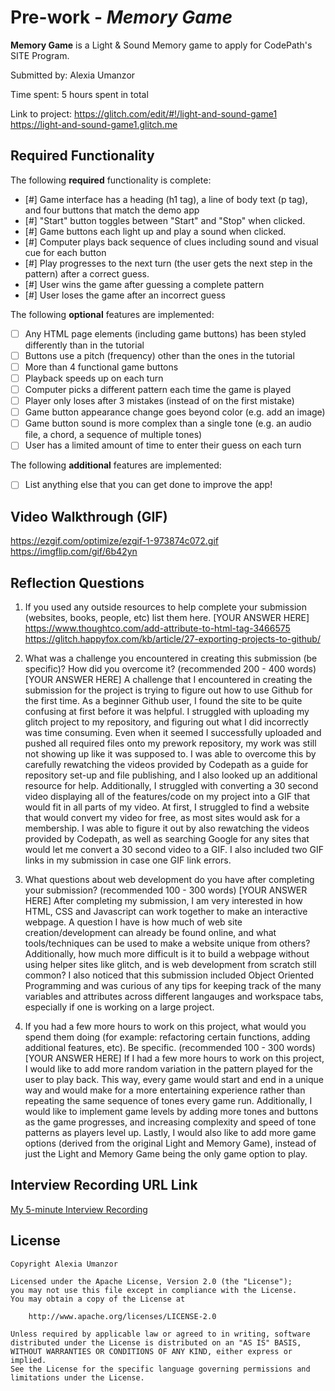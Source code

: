 # Pre-work - *Memory Game*

**Memory Game** is a Light & Sound Memory game to apply for CodePath's SITE Program. 

Submitted by: Alexia Umanzor 

Time spent: 5 hours spent in total

Link to project: https://glitch.com/edit/#!/light-and-sound-game1
https://light-and-sound-game1.glitch.me

## Required Functionality

The following **required** functionality is complete:

* [#] Game interface has a heading (h1 tag), a line of body text (p tag), and four buttons that match the demo app
* [#] "Start" button toggles between "Start" and "Stop" when clicked. 
* [#] Game buttons each light up and play a sound when clicked. 
* [#] Computer plays back sequence of clues including sound and visual cue for each button
* [#] Play progresses to the next turn (the user gets the next step in the pattern) after a correct guess. 
* [#] User wins the game after guessing a complete pattern
* [#] User loses the game after an incorrect guess

The following **optional** features are implemented:

* [ ] Any HTML page elements (including game buttons) has been styled differently than in the tutorial
* [ ] Buttons use a pitch (frequency) other than the ones in the tutorial
* [ ] More than 4 functional game buttons
* [ ] Playback speeds up on each turn
* [ ] Computer picks a different pattern each time the game is played
* [ ] Player only loses after 3 mistakes (instead of on the first mistake)
* [ ] Game button appearance change goes beyond color (e.g. add an image)
* [ ] Game button sound is more complex than a single tone (e.g. an audio file, a chord, a sequence of multiple tones)
* [ ] User has a limited amount of time to enter their guess on each turn

The following **additional** features are implemented:

- [ ] List anything else that you can get done to improve the app!

## Video Walkthrough (GIF)

https://ezgif.com/optimize/ezgif-1-973874c072.gif
https://imgflip.com/gif/6b42yn

## Reflection Questions
1. If you used any outside resources to help complete your submission (websites, books, people, etc) list them here. 
[YOUR ANSWER HERE]
https://www.thoughtco.com/add-attribute-to-html-tag-3466575
https://glitch.happyfox.com/kb/article/27-exporting-projects-to-github/

2. What was a challenge you encountered in creating this submission (be specific)? How did you overcome it? (recommended 200 - 400 words) 
[YOUR ANSWER HERE]
A challenge that I encountered in creating the submission for the project is trying to figure out how to use Github for the first time. As a beginner Github user, I found the site to be quite confusing at first before it was helpful. I struggled with uploading my glitch project to my repository, and figuring out what I did incorrectly was time consuming. Even when it seemed I successfully uploaded and pushed all required files onto my prework repository, my work was still not showing up like it was supposed to. I was able to overcome this by carefully rewatching the videos provided by Codepath as a guide for repository set-up and file publishing, and I also looked up an additional resource for help.
Additionally, I struggled with converting a 30 second video displaying all of the features/code on my project into a GIF that would fit in all parts of my video. At first, I struggled to find a website that would convert my video for free, as most sites would ask for a membership. I was able to figure it out by also rewatching the videos provided by Codepath, as well as searching Google for any sites that would let me convert a 30 second video to a GIF. I also included two GIF links in my submission in case one GIF link errors. 
3. What questions about web development do you have after completing your submission? (recommended 100 - 300 words) 
[YOUR ANSWER HERE]
After completing my submission, I am very interested in how HTML, CSS and Javascript can work together to make an interactive webpage. A question I have is how much of web site creation/development can already be found online, and what tools/techniques can be used to make a website unique from others? Additionally, how much more difficult is it to build a webpage without using helper sites like glitch, and is web development from scratch still common? I also noticed that this submission included Object Oriented Programming and was curious of any tips for keeping track of the many variables and attributes across different langauges and workspace tabs, especially if one is working on a large project.
4. If you had a few more hours to work on this project, what would you spend them doing (for example: refactoring certain functions, adding additional features, etc). Be specific. (recommended 100 - 300 words) 
[YOUR ANSWER HERE]
If I had a few more hours to work on this project, I would like to add more random variation in the pattern played for the user to play back. This way, every game would start and end in a unique way and would make for a more entertaining experience rather than repeating the same sequence of tones every game run. Additionally, I would like to implement game levels by adding more tones and buttons as the game progresses, and increasing complexity and speed of tone patterns as players level up. Lastly, I would also like to add more game options (derived from the original Light and Memory Game), instead of just the Light and Memory Game being the only game option to play. 



## Interview Recording URL Link

[My 5-minute Interview Recording](your-link-here)


## License

    Copyright Alexia Umanzor 

    Licensed under the Apache License, Version 2.0 (the "License");
    you may not use this file except in compliance with the License.
    You may obtain a copy of the License at

        http://www.apache.org/licenses/LICENSE-2.0

    Unless required by applicable law or agreed to in writing, software
    distributed under the License is distributed on an "AS IS" BASIS,
    WITHOUT WARRANTIES OR CONDITIONS OF ANY KIND, either express or implied.
    See the License for the specific language governing permissions and
    limitations under the License.